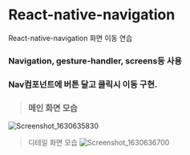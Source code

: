 # React-native-navigation
React-native-navigation 화면 이동 연습

### Navigation, gesture-handler, screens등 사용
### Nav컴포넌트에 버튼 달고 클릭시 이동 구현.

> ### 메인 화면 모습
![Screenshot_1630635830](https://user-images.githubusercontent.com/78295968/131942168-29e98299-b11d-4d1c-b144-08b69544af9f.png)
> 디테일 화면 모습
![Screenshot_1630636700](https://user-images.githubusercontent.com/78295968/131942225-31ac4ca2-3648-481e-9f88-289144a876b7.png)

